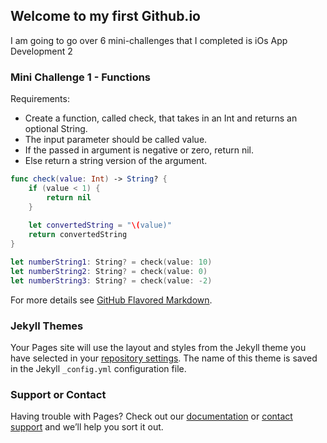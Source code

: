 ## Welcome to my first Github.io

I am going to go over 6 mini-challenges that I completed is iOs App Development 2

### Mini Challenge 1 - Functions

Requirements:
- Create a function, called check, that takes in an Int and returns an optional String.
- The input parameter should be called value.
- If the passed in argument is negative or zero, return nil.
- Else return a string version of the argument. 

```Swift
func check(value: Int) -> String? {
    if (value < 1) {
        return nil
    }
    
    let convertedString = "\(value)"
    return convertedString
}

let numberString1: String? = check(value: 10) 
let numberString2: String? = check(value: 0) 
let numberString3: String? = check(value: -2) 
```

For more details see [GitHub Flavored Markdown](https://guides.github.com/features/mastering-markdown/).

### Jekyll Themes

Your Pages site will use the layout and styles from the Jekyll theme you have selected in your [repository settings](https://github.com/JessicaSellers/Mini-Challenges/settings). The name of this theme is saved in the Jekyll `_config.yml` configuration file.

### Support or Contact

Having trouble with Pages? Check out our [documentation](https://help.github.com/categories/github-pages-basics/) or [contact support](https://github.com/contact) and we’ll help you sort it out.
